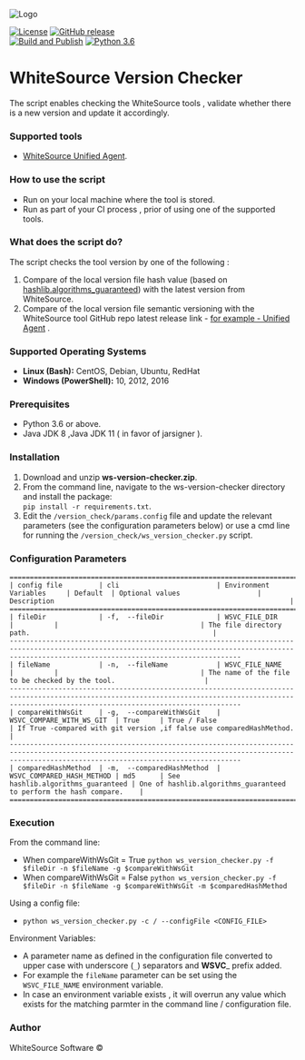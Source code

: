 ![Logo](https://whitesource-resources.s3.amazonaws.com/ws-sig-images/Whitesource_Logo_178x44.png)  

[![License](https://img.shields.io/badge/License-Apache%202.0-yellowgreen.svg)](https://opensource.org/licenses/Apache-2.0)
[![GitHub release](https://img.shields.io/github/v/release/whitesource-ps/ws-version-checker)](https://github.com/whitesource-ps/ws-version-checker/releases/latest)    
[![Build and Publish](https://github.com/whitesource-ps/ws-version-checker/actions/workflows/ci.yml/badge.svg)](https://github.com/whitesource-ps/ws-version-checker/actions/workflows/ci.yml)
[![Python 3.6](https://upload.wikimedia.org/wikipedia/commons/thumb/8/8c/Blue_Python_3.6%2B_Shield_Badge.svg/86px-Blue_Python_3.6%2B_Shield_Badge.svg.png)](https://www.python.org/downloads/release/python-360/)

# WhiteSource Version Checker
The script enables checking the WhiteSource tools , validate whether there is a new version and update it accordingly.
### Supported tools 
- [WhiteSource Unified Agent](https://whitesource.atlassian.net/wiki/spaces/WD/pages/804814917/Unified+Agent+Overview).

### How to use the script
- Run on your local machine where the tool is stored.
- Run as part of your CI process , prior of using one of the supported tools.

### What does the script do?
The script checks the tool version by one of the following :
1. Compare of the local version file hash value (based on [hashlib.algorithms_guaranteed](https://github.com/python/cpython/blob/main/Lib/hashlib.py)) with the latest version from WhiteSource.
2. Compare of the local version file semantic versioning with the WhiteSource tool GitHub repo latest release link - [for example - Unified Agent](https://github.com/whitesource/unified-agent-distribution/releases) .

### Supported Operating Systems
- **Linux (Bash):**	CentOS, Debian, Ubuntu, RedHat
- **Windows (PowerShell):**	10, 2012, 2016

### Prerequisites
- Python 3.6 or above.
- Java JDK 8 ,Java JDK 11 ( in favor of jarsigner ).  

### Installation
1. Download and unzip **ws-version-checker.zip**.
2. From the command line, navigate to the ws-version-checker directory and install the package:  
   `pip install -r requirements.txt`. 
3. Edit the `/version_check/params.config` file and update the relevant parameters (see the configuration parameters below) or
   use a cmd line for running the `/version_check/ws_version_checker.py` script.
    
### Configuration Parameters
```
=====================================================================================================================================================================================================
| config file         | cli                        | Environment Variables     | Default  | Optional values                   | Description                                                          |
=====================================================================================================================================================================================================
| fileDir             | -f,  --fileDir             | WSVC_FILE_DIR             |          |                                   | The file directory path.                                             |
-----------------------------------------------------------------------------------------------------------------------------------------------------------------------------------------------------
| fileName            | -n,  --fileName            | WSVC_FILE_NAME            |          |                                   | The name of the file to be checked by the tool.                      |
-----------------------------------------------------------------------------------------------------------------------------------------------------------------------------------------------------
| compareWithWsGit    | -g,  --compareWithWsGit    | WSVC_COMPARE_WITH_WS_GIT  | True     | True / False                      | If True -compared with git version ,if false use comparedHashMethod. |
-----------------------------------------------------------------------------------------------------------------------------------------------------------------------------------------------------
| comparedHashMethod  | -m,  --comparedHashMethod  | WSVC_COMPARED_HASH_METHOD | md5      | See hashlib.algorithms_guaranteed | One of hashlib.algorithms_guaranteed to perform the hash compare.    |
=====================================================================================================================================================================================================
```
 ### Execution
 From the command line:
 - When compareWithWsGit = True
 `python ws_version_checker.py -f $fileDir -n $fileName -g $compareWithWsGit`
 - When compareWithWsGit = False
 `python ws_version_checker.py -f $fileDir -n $fileName -g $compareWithWsGit -m $comparedHashMethod`
 
 Using a config file:
 - `python ws_version_checker.py -c / --configFile <CONFIG_FILE>`
 
 Environment Variables:
 - A parameter name as defined in the configuration file converted to upper case with underscore (`_`) separators and **WSVC**_ prefix added.
 - For example the `fileName` parameter can be set using the `WSVC_FILE_NAME` environment variable.
 - In case an environment variable exists , it will overrun any value which exists for the matching parmter in the command line  / configuration file.
   
 
### Author
WhiteSource Software ©
